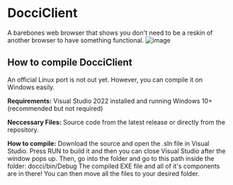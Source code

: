 # DocciClient
A barebones web browser that shows you don't need to be a reskin of another browser to have something functional.
![image](https://github.com/user-attachments/assets/463b10ce-3114-4676-8823-b9556eaaaa51)

## How to compile DocciClient
An official Linux port is not out yet. However, you can compile it on Windows easily.

**Requirements:**
Visual Studio 2022 installed and running
Windows 10+ (recommended but not required)

**Neccessary Files:**
Source code from the latest release or directly from the repository.

**How to compile:**
Download the source and open the .sln file in Visual Studio. Press RUN to build it and then you can close Visual Studio after the window pops up. Then, go into the folder and go to this path inside the folder: docci/bin/Debug
The compiled EXE file and all of it's components are in there! You can then move all the files to your desired folder.
